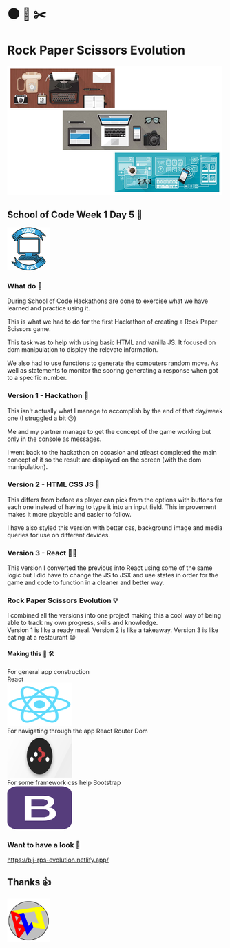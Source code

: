 # 🌑 📜 ✂️

# Rock Paper Scissors Evolution

<img src = "./public/technology-evolution-0519.jpg" width = "500px" height="300px" alt = "evolution of technology picture"/>

## School of Code Week 1 Day 5 📅

<img src = "./public/SOC-logo.png" width = "100px" height="100px" alt = "School of Code logo" />

### What do 🤔

During School of Code Hackathons are done to exercise what we have learned and practice using it.

This is what we had to do for the first Hackathon of creating a Rock Paper Scissors game.

This task was to help with using basic HTML and vanilla JS.
It focused on dom manipulation to display the relevate information.

We also had to use functions to generate the computers random move. As well as statements to monitor the scoring generating a response when got to a specific number.

### Version 1 - Hackathon 🍱

This isn't actually what I manage to accomplish by the end of that day/week one (I struggled a bit 😢)

Me and my partner manage to get the concept of the game working but only in the console as messages.

I went back to the hackathon on occasion and atleast completed the main concept of it so the result are displayed on the screen (with the dom manipulation).

### Version 2 - HTML CSS JS 🥡

This differs from before as player can pick from the options with buttons for each one instead of having to type it into an input field. This improvement makes it more playable and easier to follow.

I have also styled this version with better css, background image and media queries for use on different devices.

### Version 3 - React 👩‍🍳

This version I converted the previous into React using some of the same logic but I did have to change the JS to JSX and use states in order for the game and code to function in a cleaner and better way.

### Rock Paper Scissors Evolution 💡

I combined all the versions into one project making this a cool way of being able to track my own progress, skills and knowledge.
<br/>
Version 1 is like a ready meal. Version 2 is like a takeaway. Version 3 is like eating at a restaurant 😁

#### Making this 🧰 🛠️

For general app construction
<br/>
React
<br/>
<img src = "./public/logo192.png" width = "150px" height = "100px" alt = "react logo"/>
<br/>
For navigating through the app
React Router Dom
<br/>
<img src = "./public/react-router.png" width = "150px" height = "100px" alt = "react router dom logo"/>
<br/>
For some framework css help
Bootstrap
<br/>
<img src = "./public/bootstrap.png" width = "150px" height = "100px" alt = "bootstrap logo"/>

### Want to have a look 👀

https://blj-rps-evolution.netlify.app/

## Thanks 👍

<img src= "./public/blj5.PNG" width = "100px" height = "100px" alt = "B-L-J tag Becky Louise Jones" />
